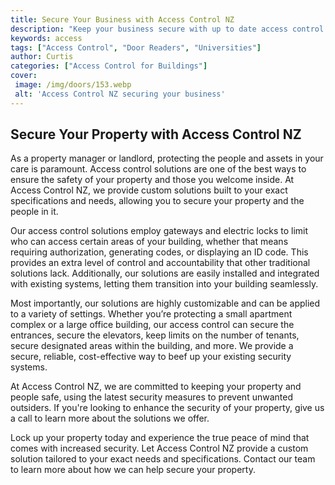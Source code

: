 ```yaml
---
title: Secure Your Business with Access Control NZ
description: "Keep your business secure with up to date access control solutions from Access Control NZ Find out how Access Control NZ can help secure your workplace and protect your assets"
keywords: access
tags: ["Access Control", "Door Readers", "Universities"]
author: Curtis
categories: ["Access Control for Buildings"]
cover: 
 image: /img/doors/153.webp
 alt: 'Access Control NZ securing your business'
---
```

## Secure Your Property with Access Control NZ

As a property manager or landlord, protecting the people and assets in your care is paramount. Access control solutions are one of the best ways to ensure the safety of your property and those you welcome inside. At Access Control NZ, we provide custom solutions built to your exact specifications and needs, allowing you to secure your property and the people in it. 

Our access control solutions employ gateways and electric locks to limit who can access certain areas of your building, whether that means requiring authorization, generating codes, or displaying an ID code. This provides an extra level of control and accountability that other traditional solutions lack. Additionally, our solutions are easily installed and integrated with existing systems, letting them transition into your building seamlessly.

Most importantly, our solutions are highly customizable and can be applied to a variety of settings. Whether you’re protecting a small apartment complex or a large office building, our access control can secure the entrances, secure the elevators, keep limits on the number of tenants, secure designated areas within the building, and more. We provide a secure, reliable, cost-effective way to beef up your existing security systems. 

At Access Control NZ, we are committed to keeping your property and people safe, using the latest security measures to prevent unwanted outsiders. If you're looking to enhance the security of your property, give us a call to learn more about the solutions we offer. 

Lock up your property today and experience the true peace of mind that comes with increased security. Let Access Control NZ provide a custom solution tailored to your exact needs and specifications. Contact our team to learn more about how we can help secure your property.
